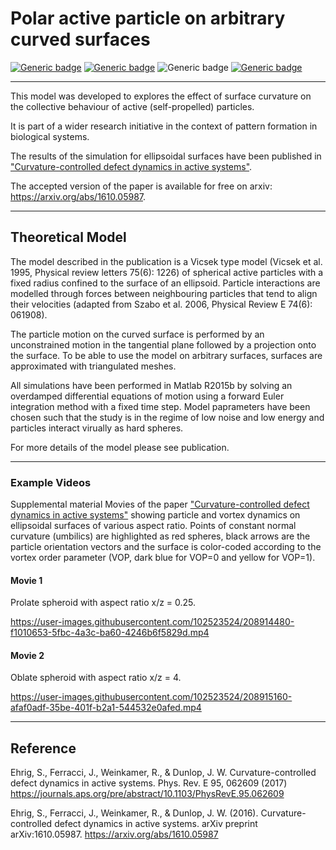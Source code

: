 # Polar active particle on arbitrary curved surfaces

[![Generic badge](https://img.shields.io/badge/arXiv-1610.05987-green.svg)](https://arxiv.org/abs/1610.05987)
[![Generic badge](https://img.shields.io/badge/Phys.Rev.E-95.062609-yellow.svg)](https://journals.aps.org/pre/abstract/10.1103/PhysRevE.95.062609)
![Generic badge](https://img.shields.io/badge/Matlab-R2015b-blue.svg)
[![Generic badge](https://img.shields.io/badge/License-AGPL3.0-orange.svg)](https://github.com/Sebastian-ehrig/Confined_active_particles/blob/main/LICENSE)

---

This model was developed to explores the effect of surface curvature on the collective behaviour of active (self-propelled) particles.

It is part of a wider research initiative in the context of pattern formation in biological systems.

The results of the simulation for ellipsoidal surfaces have been published in ["Curvature-controlled defect dynamics in active systems"]( https://journals.aps.org/pre/abstract/10.1103/PhysRevE.95.062609).

The accepted version of the paper is available for free on arxiv: https://arxiv.org/abs/1610.05987.

---

## Theoretical Model

The model described in the publication is a Vicsek type model (Vicsek et al. 1995, Physical review letters 75(6): 1226) of spherical active particles with a fixed radius confined to the surface of an ellipsoid. Particle interactions are modelled through forces between neighbouring particles that tend to align their velocities (adapted from Szabo et al. 2006, Physical Review E 74(6): 061908).

The particle motion on the curved surface is performed by an unconstrained motion in the tangential plane followed by a projection onto the surface. To be able to use the model on arbitrary surfaces, surfaces are approximated with triangulated meshes.

All simulations have been performed in Matlab R2015b by solving an overdamped differential equations of motion using a forward Euler integration method with a fixed time step. Model paprameters have been chosen such that the study is in the regime of low noise and low energy and particles interact virually as hard spheres. 

For more details of the model please see publication.

---
### Example Videos

Supplemental material Movies of the paper ["Curvature-controlled defect dynamics in active systems"](https://journals.aps.org/pre/abstract/10.1103/PhysRevE.95.062609) showing particle and vortex dynamics on ellipsoidal surfaces of various aspect ratio.
Points of constant normal curvature (umbilics) are highlighted as red spheres, black arrows are the particle orientation vectors and the surface is color-coded according to the vortex order parameter (VOP, dark blue for VOP=0 and yellow for VOP=1).

#### Movie 1

Prolate spheroid with aspect ratio x/z = 0.25.

https://user-images.githubusercontent.com/102523524/208914480-f1010653-5fbc-4a3c-ba60-4246b6f5829d.mp4

#### Movie 2

Oblate spheroid with aspect ratio x/z = 4.

https://user-images.githubusercontent.com/102523524/208915160-afaf0adf-35be-401f-b2a1-544532e0afed.mp4

---

## Reference

Ehrig, S., Ferracci, J., Weinkamer, R., & Dunlop, J. W. Curvature-controlled defect dynamics in active systems. Phys. Rev. E 95, 062609 (2017)
https://journals.aps.org/pre/abstract/10.1103/PhysRevE.95.062609

Ehrig, S., Ferracci, J., Weinkamer, R., & Dunlop, J. W. (2016). Curvature-controlled defect dynamics in active systems. arXiv preprint arXiv:1610.05987.
https://arxiv.org/abs/1610.05987
